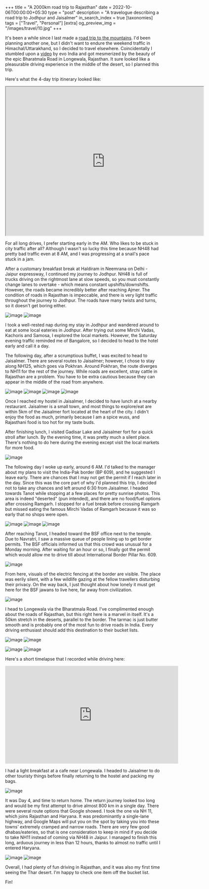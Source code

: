 +++
title = "A 2000km road trip to Rajasthan"
date = 2022-10-06T00:00:00+05:30
type = "post"
description = "A travelogue describing a road trip to Jodhpur and Jaisalmer"
in_search_index = true
[taxonomies]
tags = ["Travel", "Personal"]
[extra]
og_preview_img = "/images/travel/10.jpg"
+++

It's been a while since I last made a [road trip to the mountains](./solo-trip-dharamshala.md). I'd been planning another one, but I didn't want to endure the weekend traffic in Himachal/Uttarakhand, so I decided to travel elsewhere. Coincidentally I stumbled upon a [video](https://www.youtube.com/watch?v=Kfl3emSjUGU&t=248s) by evo India and got mesmerized by the beauty of the epic Bharatmala Road in Longewala, Rajasthan. It sure looked like a pleasurable driving experience in the middle of the desert, so I planned this trip.

Here's what the 4-day trip itinerary looked like:

<iframe src="https://www.google.com/maps/d/embed?mid=1ly6gOKZs82SkainZWelSJtGc1wQzFXM&ehbc=2E312F" width="640" height="480"></iframe>

For all long drives, I prefer starting early in the AM. Who likes to be stuck in city traffic after all? Although I wasn't so lucky this time because NH48 had pretty bad traffic even at 8 AM, and I was progressing at a snail's pace stuck in a jam.

After a customary breakfast break at Haldiram in Neemrana on Delhi - Jaipur expressway, I continued my journey to Jodhpur. NH48 is full of trucks driving on the rightmost lane at slow speeds, so you must constantly change lanes to overtake - which means constant upshifts/downshifts. However, the roads became incredibly better after reaching Ajmer. The condition of roads in Rajasthan is impeccable, and there is very light traffic throughout the journey to Jodhpur. The roads have many twists and turns, so it doesn't get boring either.

![image](/images/travel/rj22/1.jpg)
![image](/images/travel/rj22/2.jpg)


I took a well-rested nap during my stay in Jodhpur and wandered around to eat at some local eateries in Jodhpur. After trying out some Mirchi Vadas, Kachoris and Samosa, I explored the local markets. However, the Saturday evening traffic reminded me of Bangalore, so I decided to head to the hotel early and call it a day.

The following day, after a scrumptious buffet, I was excited to head to Jaisalmer. There are several routes to Jaisalmer; however, I chose to stay along NH125, which goes via Pokhran. Around Pokhran, the route diverges to NH11 for the rest of the journey. While roads are excellent, stray cattle in Rajasthan are a problem. You have to be extra cautious because they can appear in the middle of the road from anywhere.

![image](/images/travel/rj22/3.jpg)
![image](/images/travel/rj22/4.jpg)
![image](/images/travel/rj22/5.jpg)
![image](/images/travel/rj22/6.jpg)


Once I reached my hostel in Jaisalmer, I decided to have lunch at a nearby restaurant. Jaisalmer is a small town, and most things to explore/eat are within 5km of the Jaisalmer fort located at the heart of the city. I didn't enjoy the food as much, primarily because I am a spice wuss, and Rajasthani food is too hot for my taste buds.

After finishing lunch, I visited Gadisar Lake and Jaisalmer fort for a quick stroll after lunch. By the evening time, it was pretty much a silent place. There's nothing to do here during the evening except visit the local markets for more food.

![image](/images/travel/rj22/7.jpg)


The following day I woke up early, around 6 AM. I'd talked to the manager about my plans to visit the India-Pak border (BP 609), and he suggested I leave early. There are chances that I may not get the permit if I reach later in the day. Since this was the core part of why I'd planned this trip, I decided not to take any chances and left around 6:30 from Jaisalmer. I headed towards Tanot while stopping at a few places for pretty sunrise photos. This area is indeed "deserted" (pun intended), and there are no food/fuel options after crossing Ramgarh. I stopped for a fuel break before crossing Ramgarh but missed eating the famous Mirchi Vadas of Ramgarh because it was so early that no shops were open.

![image](/images/travel/rj22/8.jpg)
![image](/images/travel/rj22/9.jpg)
![image](/images/travel/rj22/10.jpg)


After reaching Tanot, I headed toward the BSF office next to the temple. Due to Navratri, I saw a massive queue of people lining up to get border permits. The BSF officials informed us that this crowd was unusual for a Monday morning. After waiting for an hour or so, I finally got the permit which would allow me to drive till about International Border Pillar No. 609.

![image](/images/travel/rj22/12.jpg)

From here, visuals of the electric fencing at the border are visible. The place was eerily silent, with a few wildlife gazing at the fellow travellers disturbing their privacy. On the way back, I just thought about how lonely it must get here for the BSF jawans to live here, far away from civilization.

![image](/images/travel/rj22/11.jpg)


I head to Longewala via the Bharatmala Road. I've complimented enough about the roads of Rajasthan, but this right here is a marvel in itself. It's a 50km stretch in the deserts, parallel to the border. The tarmac is just butter smooth and is probably one of the most fun to drive roads in India. Every driving enthusiast should add this destination to their bucket lists.

![image](/images/travel/rj22/13.jpg)
![image](/images/travel/rj22/15.jpg)

![image](/images/travel/rj22/17.jpg)
![image](/images/travel/rj22/18.jpg)

Here's a short timelapse that I recorded while driving here:

<iframe width="560" height="315" src="https://www.youtube.com/embed/au79XLgRcB8" title="YouTube video player" frameborder="0" allow="accelerometer; autoplay; clipboard-write; encrypted-media; gyroscope; picture-in-picture" allowfullscreen></iframe>

I had a light breakfast at a cafe near Longewala. I headed to Jaisalmer to do other touristy things before finally returning to the hostel and packing my bags.

![image](/images/travel/rj22/16.jpg)

It was Day 4, and time to return home. The return journey looked too long and would be my first attempt to drive almost 800 km in a single day. There were several route options that Google showed. I took the one via NH 11, which joins Rajasthan and Haryana. It was predominantly a single-lane highway, and Google Maps will put you on the spot by taking you into these towns' extremely cramped and narrow roads. There are very few good dhabas/eateries, so that is one consideration to keep in mind if you decide to take NH11 instead of coming via NH48 in Jaipur. I managed to finish this long, arduous journey in less than 12 hours, thanks to almost no traffic until I entered Haryana.

![image](/images/travel/rj22/19.jpg)
![image](/images/travel/rj22/20.jpg)

Overall, I had plenty of fun driving in Rajasthan, and it was also my first time seeing the Thar desert. I'm happy to check one item off the bucket list.

Fin!
